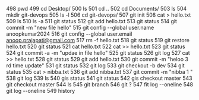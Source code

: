  498  pwd
  499  cd Desktop/
  500  ls
  501  cd ..
  502  cd Documents/
  503  ls
  504  mkdir git-devops
  505  ls -l
  506  cd git-devops/
  507  git init
  508  cat > hello.txt
  509  ls
  510  ls -a
  511  git status
  512  git add hello.txt
  513  git status
  514  git commit -m "new file hello"
  515  git config --global user.name anoopkumar2024
  516  git config --global user.email anoop.prajapati@gmail.com
  517  rm -f hello.txt
  518  git status
  519  git restore hello.txt
  520  git status
  521  cat hello.txt
  522  cat >> hello.txt
  523  git status
  524  git commit -a -m "updae in file hello"
  525  git status
  526  git log
  527  cat >> hello.txt
  528  git status
  529  git add hello.txt
  530  git commit -m "heloo 3 rd time update"
  531  git status
  532  git log
  533  git checkout -b dev
  534  git status
  535  cat > nibba.txt
  536  git add nibba.txt
  537  git commit -m "nibba 1 "
  538  git log
  539  ls
  540  gis status
  541  git status
  542  gis checkout master
  543  git checkout master
  544  ls
  545  git branch
  546  git ?
  547  fit log --oneline
  548  git log --oneline
  549  history
